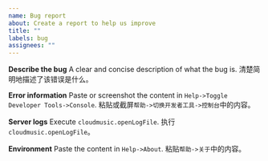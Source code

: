 ```yaml
---
name: Bug report
about: Create a report to help us improve
title: ""
labels: bug
assignees: ""
---
```


**Describe the bug**
A clear and concise description of what the bug is.
清楚简明地描述了该错误是什么。

**Error information**
Paste or screenshot the content in `Help->Toggle Developer Tools->Console`.
粘贴或截屏`帮助->切换开发者工具->控制台`中的内容。

**Server logs**
Execute `cloudmusic.openLogFile`.
执行 `cloudmusic.openLogFile`。

**Environment**
Paste the content in `Help->About`.
粘贴`帮助->关于`中的内容。

